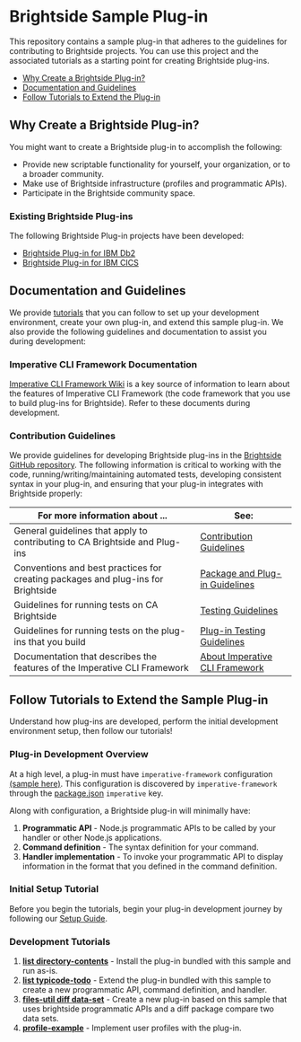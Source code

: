 # Brightside Sample Plug-in
This repository contains a sample plug-in that adheres to the guidelines for contributing to Brightside projects. You can use this project and the associated tutorials as a starting point for creating Brightside plug-ins. 

* [Why Create a Brightside Plug-in?](#why-create-a-brightside-plug-in)
* [Documentation and Guidelines](#documentation-and-guidelines)
* [Follow Tutorials to Extend the Plug-in](#follow-tutorials-to-extend-the-sample-plug-in)


## Why Create a Brightside Plug-in?
You might want to create a Brightside plug-in to accomplish the following:
* Provide new scriptable functionality for yourself, your organization, or to a broader community.
* Make use of Brightside infrastructure (profiles and programmatic APIs).
* Participate in the Brightside community space.

### Existing Brightside Plug-ins

The following Brightside Plug-in projects have been developed: 
* [Brightside Plug-in for IBM Db2](https://github.com/gizafoundation/zowe-cli-db2-plugin)
* [Brightside Plug-in for IBM CICS](https://github.com/gizafoundation/brightside-cics-plugin)

## Documentation and Guidelines
We provide [tutorials](#follow-tutorials-to-extend-the-sample-plug-in) that you can follow to set up your development environment, create your own plug-in, and extend this sample plug-in. We also provide the following guidelines and documentation to assist you during development:

### Imperative CLI Framework Documentation
[Imperative CLI Framework Wiki](https://github.com/gizafoundation/imperative/wiki) is a key source of information to learn about the features of Imperative CLI Framework (the code framework that you use to build plug-ins for Brightside). Refer to these documents during development. 

### Contribution Guidelines 
We provide guidelines for developing Brightside plug-ins in the [Brightside GitHub repository](https://github.com/gizafoundation/brightside). The following information is critical to working with the code, running/writing/maintaining automated tests, developing consistent syntax in your plug-in, and ensuring that your plug-in integrates with Brightside properly:

| For more information about ... | See: |
| ------------------------------ | ----- |
| General guidelines that apply to contributing to CA Brightside and Plug-ins | [Contribution Guidelines](https://github.com/gizafoundation/brightside/tree/master/CONTRIBUTING.md) |
| Conventions and best practices for creating packages and plug-ins for Brightside | [Package and Plug-in Guidelines](https://github.com/gizafoundation/brightside/tree/master/docs/PackagesAndPluginGuidelines.md)|
| Guidelines for running tests on CA Brightside | [Testing Guidelines](https://github.com/gizafoundation/brightside/tree/master/docs/TESTING.md) |
| Guidelines for running tests on the plug-ins that you build| [Plug-in Testing Guidelines](https://github.com/gizafoundation/brightside/tree/master/docs/PluginTESTINGGuidelines.md) |
| Documentation that describes the features of the Imperative CLI Framework | [About Imperative CLI Framework](https://github.com/gizafoundation/imperative/wiki) |

## Follow Tutorials to Extend the Sample Plug-in
Understand how plug-ins are developed, perform the initial development environment setup, then follow our tutorials! 

### Plug-in Development Overview
At a high level, a plug-in must have `imperative-framework` configuration [(sample here)](../../src/imperative.ts).  This configuration is discovered by  `imperative-framework` through the [package.json](../../package.json) `imperative` key.

Along with configuration, a Brightside plug-in will minimally have:
1. **Programmatic API** - Node.js programmatic APIs to be called by your handler or other Node.js applications.
2. **Command definition** - The syntax definition for your command.
3. **Handler implementation** - To invoke your programmatic API to display information in the format that you defined in the command definition.

### Initial Setup Tutorial
Before you begin the tutorials, begin your plug-in development journey by following our [Setup Guide](/docs/tutorials/Setup.md).

### Development Tutorials
1. **[list directory-contents](docs/tutorials/list-directory-contents/ListDirectoryContentsPlugin.md)** - Install the plug-in bundled with this sample and run as-is. 
2. **[list typicode-todo](docs/tutorials/list-typicode-todo/ListTypicodeTodoPlugin.md)** - Extend the plug-in bundled with this sample to create a new programmatic API, command definition, and handler.
3. **[files-util diff data-set](docs/tutorials/files-util/FilesUtilPlugin.md)** - Create a new plug-in based on this sample that uses brightside programmatic APIs and a diff package compare two data sets.
4. **[profile-example](docs/tutorials/profile-example/ProfilePlugin.md)** - Implement user profiles with the plug-in.